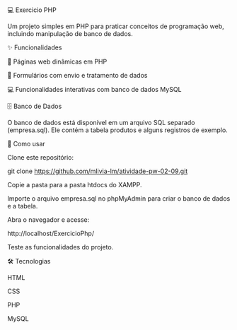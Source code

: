 💻 Exercicio PHP

Um projeto simples em PHP para praticar conceitos de programação web, incluindo manipulação de banco de dados.

✨ Funcionalidades

📝 Páginas web dinâmicas em PHP

📄 Formulários com envio e tratamento de dados

💻 Funcionalidades interativas com banco de dados MySQL

🗄️ Banco de Dados

O banco de dados está disponível em um arquivo SQL separado (empresa.sql).
Ele contém a tabela produtos e alguns registros de exemplo.

🚀 Como usar

Clone este repositório:

git clone https://github.com/mlivia-lm/atividade-pw-02-09.git


Copie a pasta para a pasta htdocs do XAMPP.

Importe o arquivo empresa.sql no phpMyAdmin para criar o banco de dados e a tabela.

Abra o navegador e acesse:

http://localhost/ExercicioPhp/


Teste as funcionalidades do projeto.

🛠️ Tecnologias

HTML

CSS

PHP

MySQL

